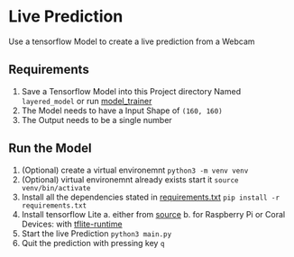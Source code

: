 # Live Prediction
Use a tensorflow Model to create a live prediction from a Webcam

## Requirements
1. Save a Tensorflow Model into this Project directory Named `layered_model` or run [model_trainer](../model_trainer/)
2. The Model needs to have a Input Shape of `(160, 160)`
3. The Output needs to be a single number

## Run the Model
1. (Optional) create a virtual environemnt `python3 -m venv venv`
2. (Optional) virtual environemnt already exists start it `source venv/bin/activate`
3. Install all the dependencies stated in [requirements.txt](./requirements.txt) `pip install -r requirements.txt`
4. Install tensorflow Lite
  a. either from [source](https://www.tensorflow.org/lite/guide/build_cmake_pip)
  b. for Raspberry Pi or Coral Devices: with [tflite-runtime](https://www.tensorflow.org/lite/guide/python)
5. Start the live Prediction `python3 main.py`
6. Quit the prediction with pressing key `q`
